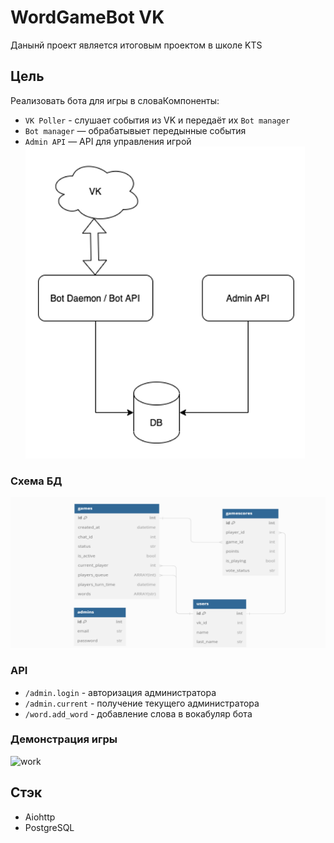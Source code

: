 # WordGameBot VK
 Данынй проект является итоговым проектом в школе KTS

## Цель
Реализовать бота для игры в словаКомпоненты:
- `VK Poller` - слушает события из VK и передаёт их `Bot manager`
- `Bot manager` — обрабатывыет передынные события
- `Admin API` — API для управления игрой![Архитектура](readme_images/arch.png)

### Схема БД
![БД](readme_images/bd.png)

### API
- `/admin.login` - авторизация администратора
- `/admin.current` - получение текущего администратора
- `/word.add_word` - добавление слова в вокабуляр бота

### Демонстрация игры
![work](readme_images/work.gif)
## Стэк
- Aiohttp
- PostgreSQL